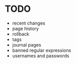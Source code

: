 TODO
====

- recent changes
- page history
- rollback
- tags
- journal pages
- banned regular expressions
- usernames and passwords

